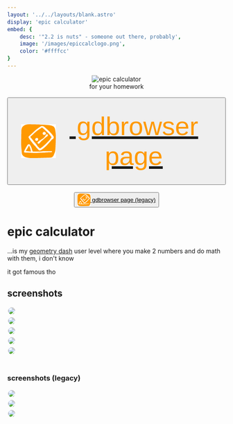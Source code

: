 ```yaml
---
layout: '../../layouts/blank.astro'
display: 'epic calculator'
embed: {
    desc: '"2.2 is nuts" - someone out there, probably',
    image: '/images/epiccalclogo.png',
    color: '#ffffcc'
}
---
```

<style>
    .calcimg {
        max-width: 50vw;
        border: 2px solid var(--col-bright);
        border-radius: 20px;
        margin: 2px;
    }
</style>
<div style="text-align: center;">
<img src="/images/epiccalclogo.png" alt="epic calculator" width="500"/><br>
for your homework
<br><br><a href="https://gdbrowser.com/103424659" target="_blank"><button style="display: flex; align-items: center; margin: auto; font-size: 60px; padding: 30px;"><img src="/images/socials/gd.png" width="80"/> <span style="color: #f90;">&nbsp;gdbrowser page</span></button></a>
<br><a href="https://gdbrowser.com/99154604" target="_blank"><button style="display: flex; align-items: center; margin: auto;"><img src="/images/socials/gd.png" width="30"/> <span style="color: var(--col-main);">&nbsp;gdbrowser page (legacy)</span></button></a>
</div>



# epic calculator
...is my <a href="https://store.steampowered.com/app/322170/">geometry dash</a> user level where you make 2 numbers and do math with them, i don't know

it got famous tho

<div class="sub-board">
<h2>screenshots</h2>
<div style="max-width: min-content; max-height: 50vw; overflow-y: scroll; border-radius: 20px;">

<img class="calcimg" src="/images/calc/1.png">
<img class="calcimg" src="/images/calc/2.png">
<img class="calcimg" src="/images/calc/3.png">
<img class="calcimg" src="/images/calc/4.png">
<img class="calcimg" src="/images/calc/5.png">

</div>
</div>
<br>
<div class="sub-board">
<h3>screenshots (legacy)</h3>
<div style="max-width: min-content; max-height: 50vw; overflow-y: scroll; border-radius: 20px;">

<img class="calcimg" src="/images/calc/legacy/1.png">
<img class="calcimg" src="/images/calc/legacy/2.png">
<img class="calcimg" src="/images/calc/legacy/3.png">


</div></div>
